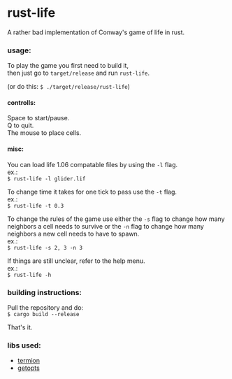 # rust-life
A rather bad implementation of Conway's game of life in rust.

### usage:
To play the game you first need to build it,<br>
then just go to `target/release` and run `rust-life`.

(or do this: `$ ./target/release/rust-life`)

#### controlls:
Space to start/pause.<br>
Q to quit.<br>
The mouse to place cells.<br>

#### misc:
You can load life 1.06 compatable files by using the `-l` flag.<br>
ex.:<br>
`$ rust-life -l glider.lif`

To change time it takes for one tick to pass use the `-t` flag.<br>
ex.:<br>
`$ rust-life -t 0.3`

To change the rules of the game use either the `-s` flag to change how many neighbors a cell needs 
to survive or the `-n` flag to change how many neighbors a new cell needs to have to spawn.<br>
ex.:<br>
`$ rust-life -s 2, 3 -n 3`

If things are still unclear, refer to the help menu.<br>
ex.:<br>
`$ rust-life -h`

### building instructions:
Pull the repository and do:<br>
`$ cargo build --release`<br>

That's it.

### libs used:
* [termion](https://github.com/ticki/termion)
* [getopts](https://doc.rust-lang.org/getopts/getopts/)
